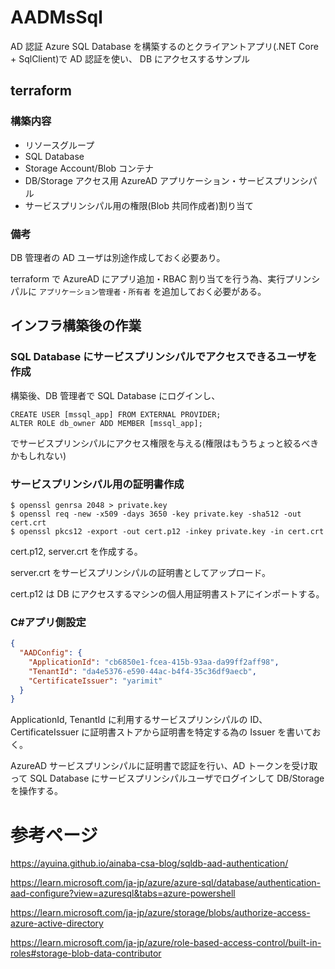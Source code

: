 # AADMsSql

AD 認証 Azure SQL Database を構築するのとクライアントアプリ(.NET Core + SqlClient)で AD 認証を使い、
DB にアクセスするサンプル

## terraform

### 構築内容

- リソースグループ
- SQL Database
- Storage Account/Blob コンテナ
- DB/Storage アクセス用 AzureAD アプリケーション・サービスプリンシパル
- サービスプリンシパル用の権限(Blob 共同作成者)割り当て

### 備考

DB 管理者の AD ユーザは別途作成しておく必要あり。

terraform で AzureAD にアプリ追加・RBAC 割り当てを行う為、実行プリンシパルに `アプリケーション管理者・所有者` を追加しておく必要がある。

## インフラ構築後の作業

### SQL Database にサービスプリンシパルでアクセスできるユーザを作成

構築後、DB 管理者で SQL Database にログインし、

```
CREATE USER [mssql_app] FROM EXTERNAL PROVIDER;
ALTER ROLE db_owner ADD MEMBER [mssql_app];
```

でサービスプリンシパルにアクセス権限を与える(権限はもうちょっと絞るべきかもしれない)

### サービスプリンシパル用の証明書作成

```
$ openssl genrsa 2048 > private.key
$ openssl req -new -x509 -days 3650 -key private.key -sha512 -out cert.crt
$ openssl pkcs12 -export -out cert.p12 -inkey private.key -in cert.crt
```

cert.p12, server.crt を作成する。

server.crt をサービスプリンシパルの証明書としてアップロード。

cert.p12 は DB にアクセスするマシンの個人用証明書ストアにインポートする。

### C#アプリ側設定

```json
{
  "AADConfig": {
    "ApplicationId": "cb6850e1-fcea-415b-93aa-da99ff2aff98",
    "TenantId": "da4e5376-e590-44ac-b4f4-35c36df9aecb",
    "CertificateIssuer": "yarimit"
  }
}
```

ApplicationId, TenantId に利用するサービスプリンシパルの ID、CertificateIssuer に証明書ストアから証明書を特定する為の Issuer を書いておく。

AzureAD サービスプリンシパルに証明書で認証を行い、AD トークンを受け取って SQL Database にサービスプリンシパルユーザでログインして DB/Storage を操作する。

# 参考ページ

https://ayuina.github.io/ainaba-csa-blog/sqldb-aad-authentication/

https://learn.microsoft.com/ja-jp/azure/azure-sql/database/authentication-aad-configure?view=azuresql&tabs=azure-powershell

https://learn.microsoft.com/ja-jp/azure/storage/blobs/authorize-access-azure-active-directory

https://learn.microsoft.com/ja-jp/azure/role-based-access-control/built-in-roles#storage-blob-data-contributor
